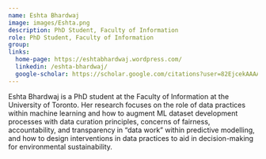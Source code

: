 ```yaml
---
name: Eshta Bhardwaj
image: images/Eshta.png
description: PhD Student, Faculty of Information
role: PhD Student, Faculty of Information
group: 
links:
  home-page: https://eshtabhardwaj.wordpress.com/
  linkedin: /eshta-bhardwaj/
  google-scholar: https://scholar.google.com/citations?user=82EjcekAAAAJ&hl=en
---
```


Eshta Bhardwaj is a PhD student at the Faculty of Information at the University of Toronto. Her research focuses on the role of data practices within machine learning and how to augment ML dataset development processes with data curation principles, concerns of fairness, accountability, and transparency in “data work” within predictive modelling, and how to design interventions in data practices to aid in decision-making for environmental sustainability.
